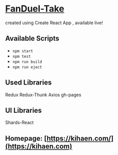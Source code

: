 
# [FanDuel-Take](https://kihaen.github.io/fanduel-take/)

created using Create React App , available live!

## Available Scripts

* `npm start`
* `npm test`
* `npm run build`
* `npm run eject`

## Used Libraries

Redux
Redux-Thunk
Axios
gh-pages


## UI Libraries

Shards-React


## Homepage: [https://kihaen.com/](https://kihaen.com)



